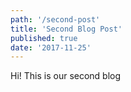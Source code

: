 ```yaml
---
path: '/second-post'
title: 'Second Blog Post'
published: true
date: '2017-11-25'
---
```


Hi!  This is our second blog